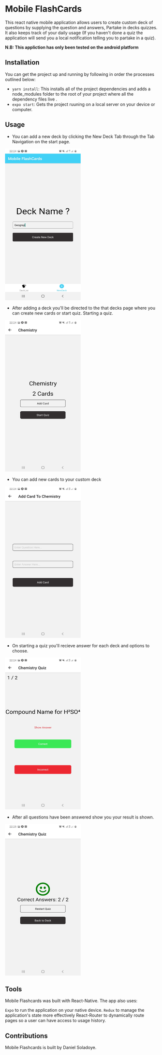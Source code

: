 # Mobile FlashCards
This react native mobile application allows users to create custom deck of questions by supplying the question and answers, Partake in decks quizzes. It also keeps track of your daily usage (If you haven't done a quiz the application will send you a local notification telling you to partake in a quiz).

**N.B: This appliction has only been tested on the android platform**

## Installation
You can get the project up and running by following in order the processes outlined below:

- `yarn install`: This installs all of the project dependencies and adds a node_modules folder to the root of your project where all the dependency files live .
- `expo start`: Gets the project ruuning on a local server on your device or computer.

## Usage

- You can add a new deck by clicking the New Deck Tab through the Tab Navigation on the start page.
<img src='https://github.com/Dsholz/Mobile-FlashCards/blob/master/src/assests/img-2.jpg' height='500' width='250' />

- After adding a deck you'll be directed to the that decks page where you can create new cards or start quiz. Starting a quiz.
<img src='https://github.com/Dsholz/Mobile-FlashCards/blob/master/src/assests/img-4.jpg' height='500' width='250' />

- You can add new cards to your custom deck
<img src='https://github.com/Dsholz/Mobile-FlashCards/blob/master/src/assests/img-3.jpg' height='500' width='250' />

- On starting a quiz you'll recieve answer for each deck and options to choose.
<img src='https://github.com/Dsholz/Mobile-FlashCards/blob/master/src/assests/img-5.jpg' height='500' width='250' />

- After all questions have been answered show you your result is shown.
<img src='https://github.com/Dsholz/Mobile-FlashCards/blob/master/src/assests/img-7.jpg' height='500' width='250' />

## Tools
Mobile Flashcards was built with React-Native. The app also uses:

`Expo` to run the application on your native device.
`Redux` to manage the application's state more effectively React-Router to dynamically route pages so a user can have access to usage history.

## Contributions
Mobile Flashcards is built by Daniel Soladoye.
